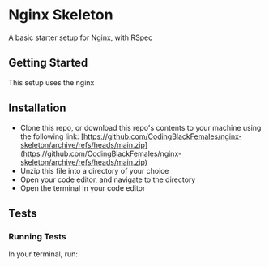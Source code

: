 # Nginx Skeleton
A basic starter setup for Nginx, with RSpec

## Getting Started
This setup uses the nginx

## Installation
- Clone this repo, or download this repo's contents to your machine using the following link:
  [https://github.com/CodingBlackFemales/nginx-skeleton/archive/refs/heads/main.zip](https://github.com/CodingBlackFemales/nginx-skeleton/archive/refs/heads/main.zip)
- Unzip this file into a directory of your choice
- Open your code editor, and navigate to the directory
- Open the terminal in your code editor


## Tests

### Running Tests
In your terminal, run:
